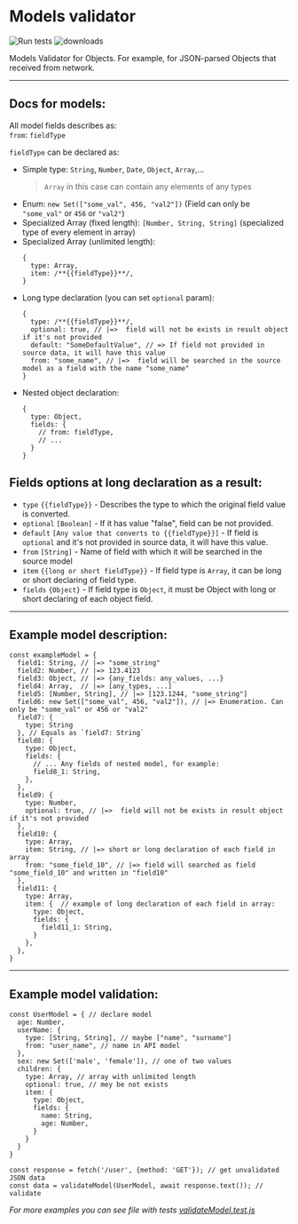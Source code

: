 # Models validator
![Run tests](https://github.com/SergTyapkin/js-models-validator/workflows/Run%20tests/badge.svg)
![downloads](https://img.shields.io/npm/dt/%40sergtyapkin%2Fmodels-validator)

Models Validator for Objects.
For example, for JSON-parsed Objects that received from network.

---
## Docs for models:
All model fields describes as:
<br> `from`: `fieldType`

`fieldType` can be declared as:

- Simple type: `String`, `Number`, `Date`, `Object`, `Array`,...
  > `Array` in this case can contain any elements of any types
- Enum: `new Set(["some_val", 456, "val2"])` (Field can only be `"some_val"` or `456` or `"val2"`)
- Specialized Array (fixed length): `[Number, String, String]` (specialized type of every element in array)
- Specialized Array (unlimited length):
  ```JS
  {
    type: Array,
    item: /**{{fieldType}}**/,
  }
  ```
- Long type declaration (you can set `optional` param):
  ```JS
  {
    type: /**{{fieldType}}**/,
    optional: true, // |=>  field will not be exists in result object if it's not provided
    default: "SomeDefaultValue", // => If field not provided in source data, it will have this value
    from: "some_name", // |=>  field will be searched in the source model as a field with the name "some_name" 
  }
  ```
- Nested object declaration:
  ```JS
  {
    type: Object,
    fields: {
      // from: fieldType,
      // ...    
    }
  }
  ```

## Fields options at long declaration as a result:
- `type` `{{fieldType}}` - Describes the type to which the original field value is converted.
- `optional` `[Boolean]` - If it has value "false", field can be not provided.
- `default` `[Any value that converts to {{fieldType}}]` - If field is `optional` and it's not provided in source data, it will have this value.
- `from` `[String]` - Name of field with which it will be searched in the source model
- `item` `{{long or short fieldType}}` - If field type is `Array`, it can be long or short declaring of field type.
- `fields` `{Object}` - If field type is `Object`, it must be Object with long or short declaring of each object field.

----
## Example model description:
```JS
const exampleModel = {
  field1: String, // |=> "some_string"
  field2: Number, // |=> 123.4123
  field3: Object, // |=> {any_fields: any_values, ...}
  field4: Array,  // |=> [any_types, ...]
  field5: [Number, String], // |=> [123.1244, "some_string"]
  field6: new Set(["some_val", 456, "val2"]), // |=> Enumeration. Can only be "some_val" or 456 or "val2"
  field7: {
    type: String
  }, // Equals as `field7: String`
  field8: {
    type: Object,
    fields: {
      // ... Any fields of nested model, for example:
      field8_1: String,
    },
  },
  field9: {
    type: Number,
    optional: true, // |=>  field will not be exists in result object if it's not provided
  },
  field10: {
    type: Array,
    item: String, // |=> short or long declaration of each field in array
    from: "some_field_10", // |=> field will searched as field "some_field_10" and written in "field10"
  },
  field11: {
    type: Array,
    item: {  // example of long declaration of each field in array:
      type: Object,
      fields: {
        field11_1: String,
      }
    },
  },
}
```
---
## Example model validation:

```JS
const UserModel = { // declare model
  age: Number,
  userName: {
    type: [String, String], // maybe ["name", "surname"]
    from: "user_name", // name in API model
  }, 
  sex: new Set(['male', 'female']), // one of two values
  children: {
    type: Array, // array with unlimited length
    optional: true, // mey be not exists
    item: {
      type: Object,
      fields: {
        name: String,
        age: Number,
      }
    }
  }
}

const response = fetch('/user', {method: 'GET'}); // get unvalidated JSON data
const data = validateModel(UserModel, await response.text()); // validate
```

_For more examples you can see file with tests [validateModel.test.js](./validateModel.test.js)_
